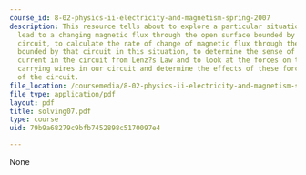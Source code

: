 ```yaml
---
course_id: 8-02-physics-ii-electricity-and-magnetism-spring-2007
description: This resource tells about to explore a particular situation that can
  lead to a changing magnetic flux through the open surface bounded by an electric
  circuit, to calculate the rate of change of magnetic flux through the open surface
  bounded by that circuit in this situation, to determine the sense of the induced
  current in the circuit from Lenz?s Law and to look at the forces on the current
  carrying wires in our circuit and determine the effects of these forces on the dynamics
  of the circuit.
file_location: /coursemedia/8-02-physics-ii-electricity-and-magnetism-spring-2007/79b9a68279c9bfb7452898c5170097e4_solving07.pdf
file_type: application/pdf
layout: pdf
title: solving07.pdf
type: course
uid: 79b9a68279c9bfb7452898c5170097e4

---
```

None